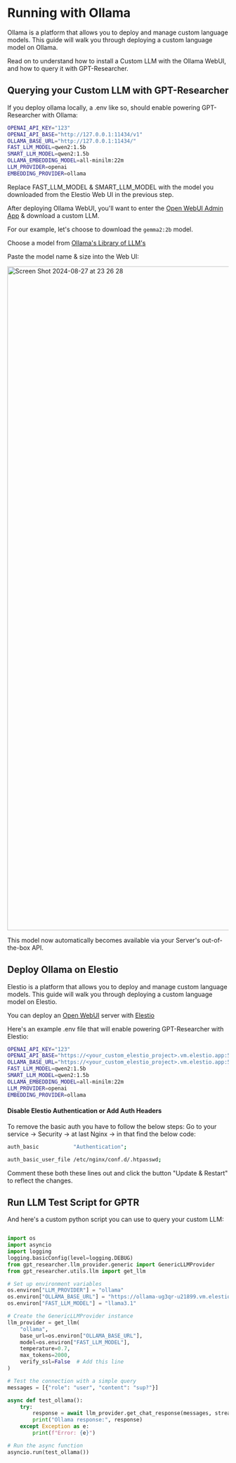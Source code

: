 # Running with Ollama

Ollama is a platform that allows you to deploy and manage custom language models. This guide will walk you through deploying a custom language model on Ollama.

Read on to understand how to install a Custom LLM with the Ollama WebUI, and how to query it with GPT-Researcher.


## Querying your Custom LLM with GPT-Researcher

If you deploy ollama locally, a .env like so, should enable powering GPT-Researcher with Ollama:

```bash
OPENAI_API_KEY="123"
OPENAI_API_BASE="http://127.0.0.1:11434/v1"
OLLAMA_BASE_URL="http://127.0.0.1:11434/"
FAST_LLM_MODEL=qwen2:1.5b
SMART_LLM_MODEL=qwen2:1.5b
OLLAMA_EMBEDDING_MODEL=all-minilm:22m
LLM_PROVIDER=openai
EMBEDDING_PROVIDER=ollama
```

Replace FAST_LLM_MODEL & SMART_LLM_MODEL with the model you downloaded from the Elestio Web UI in the previous step.

After deploying Ollama WebUI, you'll want to enter the [Open WebUI Admin App](https://github.com/open-webui/open-webui/tree/main) & download a custom LLM.

For our example, let's choose to download the `gemma2:2b` model.

Choose a model from [Ollama's Library of LLM's](https://ollama.com/library?sort=popular)

Paste the model name & size into the Web UI:

<img width="1511" alt="Screen Shot 2024-08-27 at 23 26 28" src="https://github.com/user-attachments/assets/32abd048-745c-4232-9f1f-6af265cff250">


This model now automatically becomes available via your Server's out-of-the-box API.


## Deploy Ollama on Elestio

Elestio is a platform that allows you to deploy and manage custom language models. This guide will walk you through deploying a custom language model on Elestio.

You can deploy an [Open WebUI](https://github.com/open-webui/open-webui/tree/main) server with [Elestio](https://elest.io/open-source/ollama)

Here's an example .env file that will enable powering GPT-Researcher with Elestio:

```bash
OPENAI_API_KEY="123"
OPENAI_API_BASE="https://<your_custom_elestio_project>.vm.elestio.app:57987/v1"
OLLAMA_BASE_URL="https://<your_custom_elestio_project>.vm.elestio.app:57987/"
FAST_LLM_MODEL=qwen2:1.5b
SMART_LLM_MODEL=qwen2:1.5b
OLLAMA_EMBEDDING_MODEL=all-minilm:22m
LLM_PROVIDER=openai
EMBEDDING_PROVIDER=ollama
```

#### Disable Elestio Authentication or Add Auth Headers

To remove the basic auth you have to follow the below steps:
Go to your service -> Security -> at last Nginx -> in that find the below code:

```bash
auth_basic           "Authentication"; 

auth_basic_user_file /etc/nginx/conf.d/.htpasswd;
```

Comment these both these lines out and click the button "Update & Restart" to reflect the changes.


## Run LLM Test Script for GPTR

And here's a custom python script you can use to query your custom LLM:

```python

import os
import asyncio
import logging
logging.basicConfig(level=logging.DEBUG)
from gpt_researcher.llm_provider.generic import GenericLLMProvider
from gpt_researcher.utils.llm import get_llm

# Set up environment variables
os.environ["LLM_PROVIDER"] = "ollama"
os.environ["OLLAMA_BASE_URL"] = "https://ollama-ug3qr-u21899.vm.elestio.app:57987"
os.environ["FAST_LLM_MODEL"] = "llama3.1"

# Create the GenericLLMProvider instance
llm_provider = get_llm(
    "ollama",
    base_url=os.environ["OLLAMA_BASE_URL"],
    model=os.environ["FAST_LLM_MODEL"],
    temperature=0.7,
    max_tokens=2000,
    verify_ssl=False  # Add this line
)

# Test the connection with a simple query
messages = [{"role": "user", "content": "sup?"}]

async def test_ollama():
    try:
        response = await llm_provider.get_chat_response(messages, stream=False)
        print("Ollama response:", response)
    except Exception as e:
        print(f"Error: {e}")

# Run the async function
asyncio.run(test_ollama())
    
```

